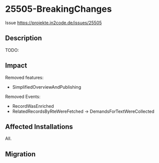 # 25505-BreakingChanges

Issue https://projekte.in2code.de/issues/25505

## Description

TODO:

## Impact

Removed features:
* SimplifiedOverviewAndPublishing

Removed Events:
* RecordWasEnriched
* RelatedRecordsByRteWereFetched -> DemandsForTextWereCollected

## Affected Installations

All.

## Migration
